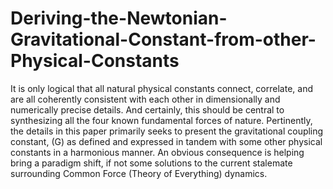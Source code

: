 # Deriving-the-Newtonian-Gravitational-Constant-from-other-Physical-Constants
It is only logical that all natural physical constants connect, correlate, and are all coherently consistent with each other in dimensionally and numerically precise details. And certainly, this should be central to synthesizing all the four known fundamental forces of nature. Pertinently, the details in this paper primarily seeks to present the gravitational coupling constant, (G) as defined and expressed in tandem with some other physical constants in a harmonious manner. An obvious consequence is helping bring a paradigm shift, if not some solutions to the current stalemate surrounding Common Force (Theory of Everything) dynamics. 
